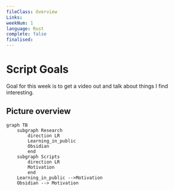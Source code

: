 ```yaml
---
fileClass: Overview
Links: 
weekNum: 1
language: Rust
complete: false
finalised: 
---
```

# Script Goals

Goal for this week is to get a video out and talk about things I find interesting.

## Picture overview

```mermaid
graph TB
	subgraph Research
		direction LR
		Learning_in_public
		Obsidian
		end
	subgraph Scripts
		direction LR
		Motivation
		end
	Learning_in_public -->Motivation
	Obsidian --> Motivation
```


